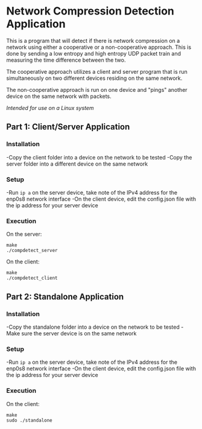 # Network Compression Detection Application
This is a program that will detect if there is network compression on a network using either a cooperative or a non-cooperative approach. This is done by sending a low entropy and high entropy UDP packet train and measuring the time difference between the two. 

The cooperative approach utilizes a client and server program that is run simultaneously on two different devices residing on the same network. 

The non-cooperative approach is run on one device and "pings" another device on the same network with packets. 

*Intended for use on a Linux system*

## Part 1: Client/Server Application
### Installation
-Copy the client folder into a device on the network to be tested
-Copy the server folder into a different device on the same network

### Setup
-Run ```ip a``` on the server device, take note of the IPv4 address for the enp0s8 network interface
-On the client device, edit the config.json file with the ip address for your server device

### Execution
On the server:
```
make
./compdetect_server
```

On the client:
```
make
./compdetect_client
```

## Part 2: Standalone Application
### Installation
-Copy the standalone folder into a device on the network to be tested
-Make sure the server device is on the same network

### Setup
-Run ```ip a``` on the server device, take note of the IPv4 address for the enp0s8 network interface
-On the client device, edit the config.json file with the ip address for your server device

### Execution 
On the client: 
```
make
sudo ./standalone
```